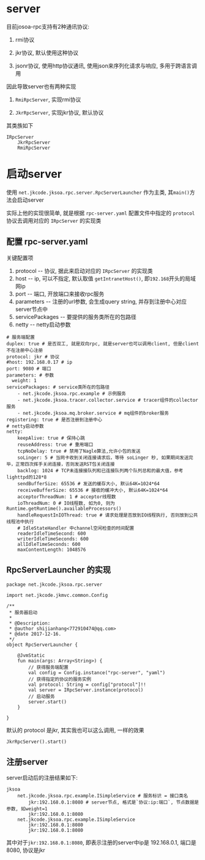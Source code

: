 # server

目前josoa-rpc支持有2种通讯协议:

1. rmi协议

2. jkr协议, 默认使用这种协议

3. jsonr协议, 使用http协议通讯, 使用json来序列化请求与响应, 多用于跨语言调用

因此导致server也有两种实现

1. `RmiRpcServer`, 实现rmi协议

2. `JkrRpcServer`, 实现jkr协议, 默认协议

其类族如下

```
IRpcServer
	JkrRpcServer
	RmiRpcServer
```

# 启动server

使用 `net.jkcode.jksoa.rpc.server.RpcServerLauncher` 作为主类, 其`main()`方法会启动server

实际上他的实现很简单, 就是根据 `rpc-server.yaml` 配置文件中指定的 `protocol` 协议去调用对应的 `IRpcServer` 的实现类

## 配置 rpc-server.yaml

关键配置项

1. protocol -- 协议, 据此来启动对应的 `IRpcServer` 的实现类
2. host -- ip, 可以不指定, 默认取值 `getIntranetHost()`, 即`192.168`开头的局域网ip
3. port -- 端口, 开放端口来接收rpc服务
4. parameters -- 注册的url参数, 会生成query string, 并存到注册中心对应server节点中
5. servicePackages -- 要提供的服务类所在的包路径
6. netty -- netty启动参数

```
# 服务端配置
duplex: true # 是否双工, 就是双向rpc, 就是server也可以调用client, 但是client不在注册中心注册
protocol: jkr # 协议
#host: 192.168.0.17 # ip
port: 9080 # 端口
parameters: # 参数
  weight: 1
servicePackages: # service类所在的包路径
    - net.jkcode.jksoa.rpc.example # 示例服务
    - net.jkcode.jksoa.tracer.collector.service # tracer组件的collector服务
    - net.jkcode.jksoa.mq.broker.service # mq组件的broker服务
registering: true # 是否注册到注册中心
# netty启动参数
netty:
    keepAlive: true # 保持心跳
    reuseAddress: true # 重用端口
    tcpNoDelay: true # 禁用了Nagle算法,允许小包的发送
    soLinger: 5 # 当网卡收到关闭连接请求后，等待 soLinger 秒, 如果期间发送完毕，正常四次挥手关闭连接，否则发送RST包关闭连接
    backlog: 1024 # TCP未连接接队列和已连接队列两个队列总和的最大值，参考lighttpd的128*8
    sendBufferSize: 65536 # 发送的缓存大小, 默认64K=1024*64
    receiveBufferSize: 65536 # 接收的缓冲大小, 默认64K=1024*64
    acceptorThreadNum: 1 # acceptor线程数
    ioThreadNum: 0 # IO线程数, 如为0, 则为Runtime.getRuntime().availableProcessors()
    handleRequestInIOThread: true # 请求处理是否放到IO线程执行, 否则放到公共线程池中执行
    # IdleStateHandler 中channel空闲检查的时间配置
    readerIdleTimeSecond: 600
    writerIdleTimeSeconds: 600
    allIdleTimeSeconds: 600
    maxContentLength: 1048576
```

## RpcServerLauncher 的实现

```
package net.jkcode.jksoa.rpc.server

import net.jkcode.jkmvc.common.Config

/**
 * 服务器启动
 *
 * @Description:
 * @author shijianhang<772910474@qq.com>
 * @date 2017-12-16.
 */
object RpcServerLauncher {

    @JvmStatic
    fun main(args: Array<String>) {
        // 获得服务端配置
        val config = Config.instance("rpc-server", "yaml")
        // 获得指定的协议的服务实例
        val protocol: String = config["protocol"]!!
        val server = IRpcServer.instance(protocol)
        // 启动服务
        server.start()
    }

}
```

默认的 protocol 是jkr, 其实我也可以这么调用, 一样的效果

```
JkrRpcServer().start()
```

## 注册server
server启动后的注册结果如下:

```
jksoa
    net.jkcode.jksoa.rpc.example.ISimpleService # 服务标识 = 接口类名
        jkr:192.168.0.1:8080 # server节点, 格式是`协议:ip:端口`, 节点数据是参数, 如weight=1
        jkr:192.168.0.1:8080
    net.jkcode.jksoa.rpc.example.ISimpleService
        jkr:192.168.0.1:8080
        jkr:192.168.0.1:8080
```

其中对于`jkr:192.168.0.1:8080`, 即表示注册的server中ip是 192.168.0.1, 端口是8080, 协议是jkr
